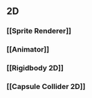 
##  2D
### [[Sprite Renderer]]

### [[Animator]]

### [[Rigidbody 2D]]

### [[Capsule Collider 2D]]



